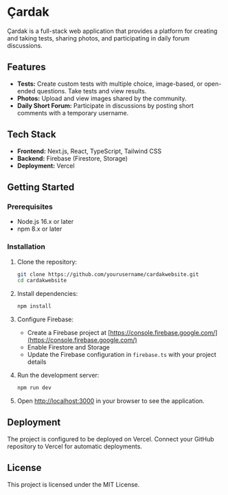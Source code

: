 # Çardak

Çardak is a full-stack web application that provides a platform for creating and taking tests, sharing photos, and participating in daily forum discussions.

## Features

- **Tests:** Create custom tests with multiple choice, image-based, or open-ended questions. Take tests and view results.
- **Photos:** Upload and view images shared by the community.
- **Daily Short Forum:** Participate in discussions by posting short comments with a temporary username.

## Tech Stack

- **Frontend:** Next.js, React, TypeScript, Tailwind CSS
- **Backend:** Firebase (Firestore, Storage)
- **Deployment:** Vercel

## Getting Started

### Prerequisites

- Node.js 16.x or later
- npm 8.x or later

### Installation

1. Clone the repository:
   ```bash
   git clone https://github.com/yourusername/cardakwebsite.git
   cd cardakwebsite
   ```

2. Install dependencies:
   ```bash
   npm install
   ```

3. Configure Firebase:
   - Create a Firebase project at [https://console.firebase.google.com/](https://console.firebase.google.com/)
   - Enable Firestore and Storage
   - Update the Firebase configuration in `firebase.ts` with your project details

4. Run the development server:
   ```bash
   npm run dev
   ```

5. Open [http://localhost:3000](http://localhost:3000) in your browser to see the application.

## Deployment

The project is configured to be deployed on Vercel. Connect your GitHub repository to Vercel for automatic deployments.

## License

This project is licensed under the MIT License.
